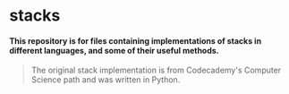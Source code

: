 # stacks

#### This repository is for files containing implementations of stacks in different languages, and some of their useful methods. 

> The original stack implementation is from Codecademy's Computer Science path and was written in Python.

